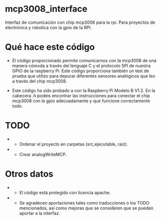 # mcp3008_interface
Interfaz de comunicación con chip mcp3008 para la rpi. Para proyectos de electrónica y robotica con la gpio de la RPI.

# Qué hace este código
- El código proporcionado permite comunicarnos con la mcp3008 de una manera cómoda a través del lenguaje C y el protocolo SPI de nuestra GPIO de la raspberry Pi. Este código proporciona también un test de prueba que utilizo para depurar diferentes sensores analógicos que leo a través del chip mcp3008.

- Este código ha sido probado a con la Raspberry Pi Modelo B V1.2. En la cabecera .h podeis encontrar las instrucciones para conectar el chip mcp3008 con la gpio adecuadamente y que funcione correctamente todo.


# TODO

- * Ordenar el proyecto en carpetas (src,ejecutable, raiz).
- * Crear analogWriteMCP.

# Otros datos

- * El código está protegido con licencia apache.
- * Se agradecen aportaciones tales como traducciones o los TODO mencionados, así como mejoras que se consideren que se puedan aportar a la interfaz.
